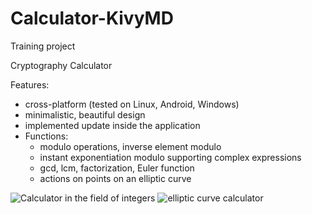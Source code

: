 # Calculator-KivyMD
 Training project

Cryptography Calculator

Features:
  - cross-platform (tested on Linux, Android, Windows)
  - minimalistic, beautiful design
  - implemented update inside the application
  - Functions:
    - modulo operations, inverse element modulo
    - instant exponentiation modulo supporting complex expressions
    - gcd, lcm, factorization, Euler function
    - actions on points on an elliptic curve


![Calculator in the field of integers](https://github.com/bugsbringer/Calculator-KivyMD/blob/master/data/screenshot_android_1.png)
![elliptic curve calculator](https://github.com/bugsbringer/Calculator-KivyMD/blob/master/data/screenshot_android_2.png)

